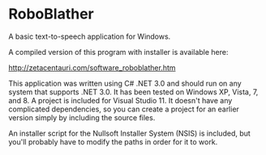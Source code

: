 RoboBlather
===========

A basic text-to-speech application for Windows.

A compiled version of this program with installer is available here:

http://zetacentauri.com/software_roboblather.htm

This application was written using C# .NET 3.0 and should run on any system that
supports .NET 3.0. It has been tested on Windows XP, Vista, 7, and 8. A project is
included for Visual Studio 11. It doesn't have any complicated dependencies, so you
can create a project for an earlier version simply by including the source files.

An installer script for the Nullsoft Installer System (NSIS) is included, but you'll
probably have to modify the paths in order for it to work.


